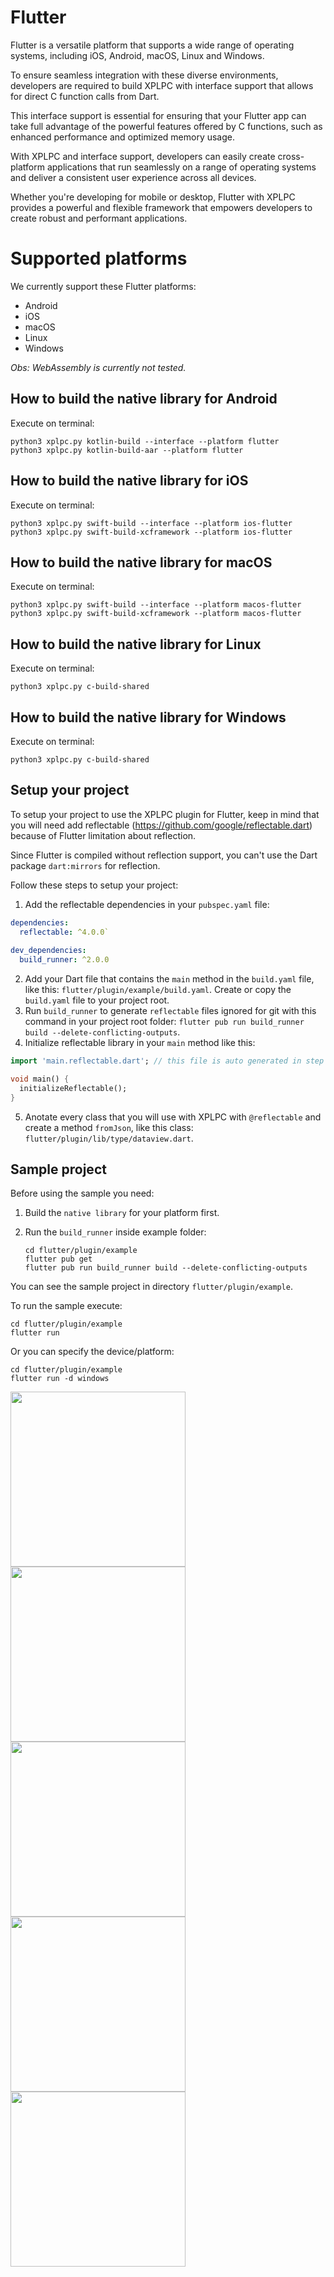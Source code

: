 # Flutter

Flutter is a versatile platform that supports a wide range of operating systems, including iOS, Android, macOS, Linux and Windows.

To ensure seamless integration with these diverse environments, developers are required to build XPLPC with interface support that allows for direct C function calls from Dart.

This interface support is essential for ensuring that your Flutter app can take full advantage of the powerful features offered by C functions, such as enhanced performance and optimized memory usage.

With XPLPC and interface support, developers can easily create cross-platform applications that run seamlessly on a range of operating systems and deliver a consistent user experience across all devices.

Whether you're developing for mobile or desktop, Flutter with XPLPC provides a powerful and flexible framework that empowers developers to create robust and performant applications.

# Supported platforms

We currently support these Flutter platforms:

*   Android
*   iOS
*   macOS
*   Linux
*   Windows

*Obs: WebAssembly is currently not tested.*

## How to build the native library for Android

Execute on terminal:

    python3 xplpc.py kotlin-build --interface --platform flutter
    python3 xplpc.py kotlin-build-aar --platform flutter

## How to build the native library for iOS

Execute on terminal:

    python3 xplpc.py swift-build --interface --platform ios-flutter
    python3 xplpc.py swift-build-xcframework --platform ios-flutter

## How to build the native library for macOS

Execute on terminal:

    python3 xplpc.py swift-build --interface --platform macos-flutter
    python3 xplpc.py swift-build-xcframework --platform macos-flutter

## How to build the native library for Linux

Execute on terminal:

    python3 xplpc.py c-build-shared

## How to build the native library for Windows

Execute on terminal:

    python3 xplpc.py c-build-shared

## Setup your project

To setup your project to use the XPLPC plugin for Flutter, keep in mind that you will need add reflectable (https://github.com/google/reflectable.dart) because of Flutter limitation about reflection.

Since Flutter is compiled without reflection support, you can't use the Dart package `dart:mirrors` for reflection.

Follow these steps to setup your project:

1.  Add the reflectable dependencies in your `pubspec.yaml` file:

```yaml
dependencies:
  reflectable: ^4.0.0`
  
dev_dependencies:
  build_runner: ^2.0.0
```

2.  Add your Dart file that contains the `main` method in the `build.yaml` file, like this: `flutter/plugin/example/build.yaml`. Create or copy the `build.yaml` file to your project root.
3.  Run `build_runner` to generate `reflectable` files ignored for git with this command in your project root folder: `flutter pub run build_runner build --delete-conflicting-outputs`.
4.  Initialize reflectable library in your `main` method like this:

```dart
import 'main.reflectable.dart'; // this file is auto generated in step 3

void main() {
  initializeReflectable();
}
```

5.  Anotate every class that you will use with XPLPC with `@reflectable` and create a method `fromJson`, like this class: `flutter/plugin/lib/type/dataview.dart`.

## Sample project

Before using the sample you need:

1.  Build the `native library` for your platform first.
2.  Run the `build_runner` inside example folder:

        cd flutter/plugin/example
        flutter pub get
        flutter pub run build_runner build --delete-conflicting-outputs

You can see the sample project in directory `flutter/plugin/example`.

To run the sample execute:

    cd flutter/plugin/example
    flutter run

Or you can specify the device/platform:

    cd flutter/plugin/example
    flutter run -d windows

<img width="280" src="https://github.com/xplpc/xplpc/blob/main/extras/images/screenshot-flutter-android.png?raw=true">

<img width="280" src="https://github.com/xplpc/xplpc/blob/main/extras/images/screenshot-flutter-ios.png?raw=true">

<img width="280" src="https://github.com/xplpc/xplpc/blob/main/extras/images/screenshot-flutter-macos.png?raw=true">

<img width="280" src="https://github.com/xplpc/xplpc/blob/main/extras/images/screenshot-flutter-windows.png?raw=true">

<img width="280" src="https://github.com/xplpc/xplpc/blob/main/extras/images/screenshot-flutter-linux.png?raw=true">

